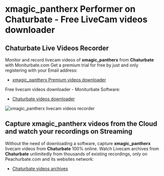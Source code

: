 # xmagic_pantherx Performer on Chaturbate - Free LiveCam videos downloader

## Chaturbate Live Videos Recorder

Monitor and record livecam videos of **xmagic_pantherx** from **Chaturbate** with Moniturbate.com
Get a premium trial for free by just and only registering with your Email address:
* [xmagic_pantherx Premium videos downloader](https://moniturbate.com/request-demo-licence-key.html)

Free livecam videos downloader - Moniturbate Software:
* [Chaturbate videos downloader](https://moniturbate.com/moniturbate-download-software.html)

![xmagic_pantherx livecam videos recorder](https://peachurnet.com/templates/moniturbate-software.png)


## Capture xmagic_pantherx videos from the Cloud and watch your recordings on Streaming

Without the need of downloading a software, capture **xmagic_pantherx** livecam videos from **Chaturbate** 100% online.
Watch Livecam archives from **Chaturbate** unlimitedly from thousands of existing recordings, only on Peachurbate.com and its websites network:
* [Chaturbate videos archives](https://peachurnet.com/)